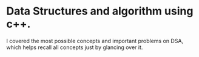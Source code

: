 # Data Structures and algorithm using c++.


I covered the most possible concepts and important problems on DSA, which helps recall all concepts just by glancing over it.
